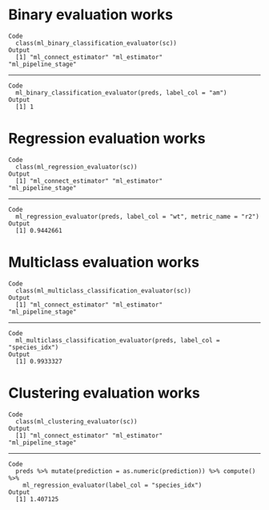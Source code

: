# Binary evaluation works

    Code
      class(ml_binary_classification_evaluator(sc))
    Output
      [1] "ml_connect_estimator" "ml_estimator"         "ml_pipeline_stage"   

---

    Code
      ml_binary_classification_evaluator(preds, label_col = "am")
    Output
      [1] 1

# Regression evaluation works

    Code
      class(ml_regression_evaluator(sc))
    Output
      [1] "ml_connect_estimator" "ml_estimator"         "ml_pipeline_stage"   

---

    Code
      ml_regression_evaluator(preds, label_col = "wt", metric_name = "r2")
    Output
      [1] 0.9442661

# Multiclass evaluation works

    Code
      class(ml_multiclass_classification_evaluator(sc))
    Output
      [1] "ml_connect_estimator" "ml_estimator"         "ml_pipeline_stage"   

---

    Code
      ml_multiclass_classification_evaluator(preds, label_col = "species_idx")
    Output
      [1] 0.9933327

# Clustering evaluation works

    Code
      class(ml_clustering_evaluator(sc))
    Output
      [1] "ml_connect_estimator" "ml_estimator"         "ml_pipeline_stage"   

---

    Code
      preds %>% mutate(prediction = as.numeric(prediction)) %>% compute() %>%
        ml_regression_evaluator(label_col = "species_idx")
    Output
      [1] 1.407125

